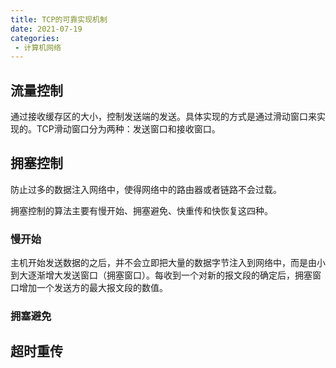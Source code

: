 ```yaml
---
title: TCP的可靠实现机制
date: 2021-07-19
categories: 
 - 计算机网络
---
```


## 流量控制
通过接收缓存区的大小，控制发送端的发送。具体实现的方式是通过滑动窗口来实现的。TCP滑动窗口分为两种：发送窗口和接收窗口。


## 拥塞控制
防止过多的数据注入网络中，使得网络中的路由器或者链路不会过载。

拥塞控制的算法主要有慢开始、拥塞避免、快重传和快恢复这四种。

### 慢开始
主机开始发送数据的之后，并不会立即把大量的数据字节注入到网络中，而是由小到大逐渐增大发送窗口（拥塞窗口）。每收到一个对新的报文段的确定后，拥塞窗口增加一个发送方的最大报文段的数值。

### 拥塞避免
## 超时重传
